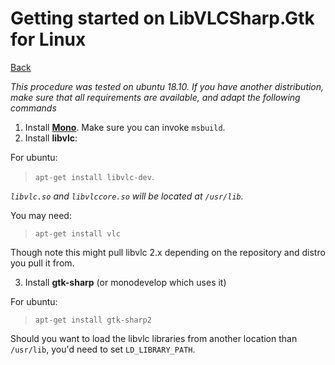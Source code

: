 # Getting started on LibVLCSharp.Gtk for Linux

[Back](home.md)

_This procedure was tested on ubuntu 18.10. If you have another distribution, make sure that all requirements are available, and adapt the following commands_

1. Install **[Mono](https://www.mono-project.com/download/stable/#download-lin)**. Make sure you can invoke `msbuild`.
2. Install **libvlc**: 

For ubuntu:
> `apt-get install libvlc-dev`. 

*`libvlc.so` and `libvlccore.so` will be located at `/usr/lib`.*

You may need:
> `apt-get install vlc`

Though note this might pull libvlc 2.x depending on the repository and distro you pull it from.

3. Install **gtk-sharp** (or monodevelop which uses it)

For ubuntu:
> `apt-get install gtk-sharp2`

Should you want to load the libvlc libraries from another location than `/usr/lib`, you'd need to set `LD_LIBRARY_PATH`.